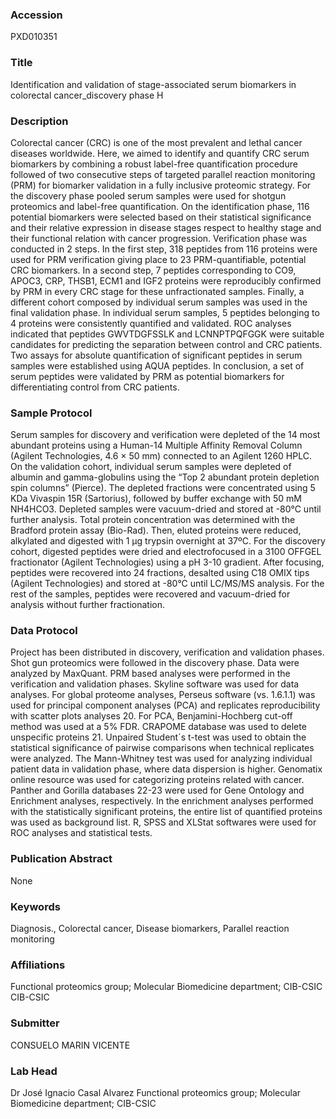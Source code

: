 ### Accession
PXD010351

### Title
Identification and validation of stage-associated serum biomarkers in colorectal cancer_discovery phase H

### Description
Colorectal cancer (CRC) is one of the most prevalent and lethal cancer diseases worldwide. Here, we aimed to identify and quantify CRC serum biomarkers by combining a robust label-free quantification procedure followed of two consecutive steps of targeted parallel reaction monitoring (PRM) for biomarker validation in a fully inclusive proteomic strategy.  For the discovery phase pooled serum samples were used for shotgun proteomics and label-free quantification. On the identification phase, 116 potential biomarkers were selected based on their statistical significance and their relative expression in disease stages respect to healthy stage and their functional relation with cancer progression. Verification phase was conducted in 2 steps. In the first step, 318 peptides from 116 proteins were used for PRM verification giving place to 23 PRM-quantifiable, potential CRC biomarkers. In a second step, 7 peptides corresponding to CO9, APOC3, CRP, THSB1, ECM1 and IGF2 proteins were reproducibly confirmed by PRM in every CRC stage for these unfractionated samples. Finally, a different cohort composed by individual serum samples was used in the final validation phase.  In individual serum samples, 5 peptides belonging to 4 proteins were consistently quantified and validated. ROC analyses indicated that peptides GWVTDGFSSLK and LCNNPTPQFGGK were suitable candidates for predicting the separation between control and CRC patients. Two assays for absolute quantification of significant peptides in serum samples were established using AQUA peptides. In conclusion, a set of serum peptides were validated by PRM as potential biomarkers for differentiating control from CRC patients.

### Sample Protocol
Serum samples for discovery and verification were depleted of the 14 most abundant proteins using a Human-14 Multiple Affinity Removal Column (Agilent Technologies, 4.6 × 50 mm) connected to an Agilent 1260 HPLC. On the validation cohort, individual serum samples were depleted of albumin and gamma-globulins using the “Top 2 abundant protein depletion spin columns” (Pierce).   The depleted fractions were concentrated using 5 KDa Vivaspin 15R (Sartorius), followed by buffer exchange with 50 mM NH4HCO3. Depleted samples were vacuum-dried and stored at -80°C until further analysis. Total protein concentration was determined with the Bradford protein assay (Bio-Rad). Then, eluted proteins were reduced, alkylated and digested with 1 μg trypsin overnight at 37ºC.  For the discovery cohort, digested peptides were dried and electrofocused in a 3100 OFFGEL fractionator (Agilent Technologies) using a pH 3-10 gradient. After focusing, peptides were recovered into 24 fractions, desalted using C18 OMIX tips (Agilent Technologies) and stored at -80°C until LC/MS/MS analysis. For the rest of the samples, peptides were recovered and vacuum-dried for analysis without further fractionation.

### Data Protocol
Project has been distributed in discovery, verification and validation phases. Shot gun proteomics were followed in the discovery phase. Data were analyzed by MaxQuant. PRM based analyses were performed in the verification and validation phases. Skyline software was used for data analyses. For global proteome analyses, Perseus software (vs. 1.6.1.1) was used for principal component analyses (PCA) and replicates reproducibility with scatter plots analyses 20. For PCA, Benjamini-Hochberg cut-off method was used at a 5% FDR. CRAPOME database was used to delete unspecific proteins 21.  Unpaired Student´s t-test was used to obtain the statistical significance of pairwise comparisons when technical replicates were analyzed. The Mann-Whitney test was used for analyzing individual patient data in validation phase, where data dispersion is higher.   Genomatix online resource was used for categorizing proteins related with cancer. Panther and Gorilla databases 22-23 were used for Gene Ontology and Enrichment analyses, respectively. In the enrichment analyses performed with the statistically significant proteins, the entire list of quantified proteins was used as background list. R, SPSS and XLStat softwares were used for ROC analyses and statistical tests.

### Publication Abstract
None

### Keywords
Diagnosis., Colorectal cancer, Disease biomarkers, Parallel reaction monitoring

### Affiliations
Functional proteomics group; Molecular Biomedicine department; CIB-CSIC
CIB-CSIC

### Submitter
CONSUELO MARIN VICENTE

### Lab Head
Dr José Ignacio Casal Alvarez
Functional proteomics group; Molecular Biomedicine department; CIB-CSIC



